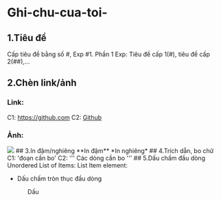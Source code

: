 # Ghi-chu-cua-toi-
## 1.Tiêu đề
Cấp tiêu đề bằng số #, Exp #1. Phần 1
Exp: Tiêu đề cấp 1(#), tiêu đề cấp 2(##),...
## 2.Chèn link/ảnh 
### Link:
C1: https://github.com
C2: [Github](https://github.com)
### Ảnh: 
<img src="https://imgur.com/KGlTmwd"/>
## 3.In đậm/nghiêng
**In đậm**
*In nghiêng*
## 4.Trích dẫn, bo chữ 
C1: 'đoạn cần bo'
C2: 
'''
Các dòng cần bo
'''
## 5.Dấu chấm đầu dòng
Unordered List of Items: 
List Item element: 
<ul>
<li>Dấu chấm tròn thục đầu dòng</li>
<ol>Dấu</ol>
</ul>
